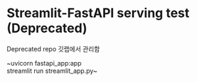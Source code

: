 # Streamlit-FastAPI serving test (Deprecated)

Deprecated repo
깃랩에서 관리함


~uvicorn fastapi_app:app  
streamlit run streamlit_app.py~
